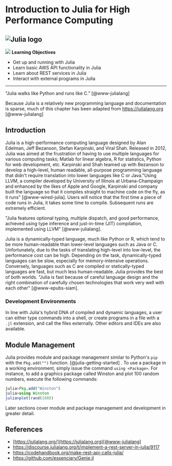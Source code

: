 # Introduction to Julia for High Performance Computing

![Julia logo](images/julia.png)
---

![](images/learning.png) **Learning Objectives**

* Get up and running with Julia
* Learn basic AWS API functionality in Julia
* Learn about REST services in Julia
* Interact with external programs in Julia

---



"Julia walks like Python and runs like C." [@www-julialang]

Because Julia is a relatively new programming language and documentation is sparse, much of this chapter has been adapted from <https://julialang.org> [@www-julialang]

## Introduction

Julia is a high-performance computing language designed by Alan Edelman,
Jeff Bezanson, Stefan Karpinski, and Viral Shah. Released in 2012, Julia was aimed at the frustration of having to use multiple languages for various computing tasks; Matlab for linear algebra, R for statistics, Python for web development, etc. Karpinski and Shah teamed up with Bezanson to develop a high-level, human readable, all-purpose programming language that didn't require translation into lower languages like C or Java."Using LLVM, a compiler developed by University  of Illinois at Urbana-Champaign and enhanced by the likes of Apple and Google, Karpinski and company built the language so that it
compiles straight to machine code on the fly, as it runs" [@www-wired-julia].  Users will notice that the first time a piece of code runs in Julia, it takes some time to compile.  Subsequent runs are extremely efficient.  

"Julia features optional typing, multiple dispatch, and good performance,
achieved using type inference and just-in-time (JIT) compilation, implemented using LLVM" [@www-julialang]. 

Julia is a dynamically-typed language, much like Python or R, which tend to be more human-readable than lower-level languages such as Java or C. Unfortunately, due to the tasks of translating high-level into low-level, the performance cost can be high. Depending on the task, dynamically-typed languages can be slow, especially for memory-intensive operations.  Conversely, languages such as C are compiled or statically-typed languages are fast, but much less human-readable.
Julia provides the best of both worlds. "Julia is fast because of careful
language design and the right combination of carefully chosen technologies that work very well with each other" [@www-epubs-siam].

### Development Environments

In line with Julia's hybrid DNA of compiled and dynamic languages, a user can either type commands into a shell, or create programs in a file with a ```.jl``` extension, and call the files externally. Other editors and IDEs are also available.

## Module Management

Julia provides module and package management similar to Python's ```pip``` with the ```Pkg.add("")``` function. [@julia-getting-started] .   To use a package in a working environment, simply issue the command ```using <Package>```. For instance, to add a graphics package called Winston and plot 100 random numbers, execute the following commands:

```julia
julia>Pkg.add("Winston")
julia>using Winston
julia>plot(rand(100))
```

Later sections cover module and package management and development in greater detail.  


## References

* [https://julialang.org/](https://julialang.org)[@www-julialang]
* <https://discourse.julialang.org/t/implement-a-rest-server-in-julia/9117>
* <https://codehandbook.org/make-rest-api-calls-julia/>
* <https://github.com/essenciary/Genie.jl>
